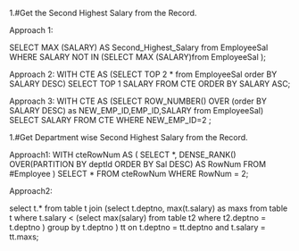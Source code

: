 1.#Get the Second Highest Salary from the Record.

Approach 1:

SELECT MAX (SALARY) AS Second_Highest_Salary from EmployeeSal WHERE SALARY NOT IN
(SELECT MAX (SALARY)from EmployeeSal );

Approach 2:
WITH CTE AS
(SELECT TOP 2 * from  EmployeeSal order BY SALARY DESC)
SELECT TOP 1 SALARY FROM CTE ORDER BY SALARY ASC;

Approach 3:
WITH CTE AS
(SELECT ROW_NUMBER() OVER (order BY SALARY DESC) as NEW_EMP_ID,EMP_ID,SALARY from EmployeeSal)
SELECT SALARY FROM CTE WHERE  NEW_EMP_ID=2 ;

1.#Get Department wise Second Highest Salary from the Record.

Approach1:
WITH cteRowNum AS (
SELECT *,
       DENSE_RANK() OVER(PARTITION BY deptId ORDER BY Sal DESC) AS RowNum
    FROM #Employee
 )
 SELECT *
 FROM cteRowNum
 WHERE RowNum = 2;

 Approach2:

 select t.*
from table t join
     (select t.deptno, max(t.salary) as maxs
      from table t
      where t.salary < (select max(salary)
                        from table t2
                        where t2.deptno = t.deptno
                       )
      group by t.deptno
     ) tt
     on t.deptno = tt.deptno and t.salary = tt.maxs;





